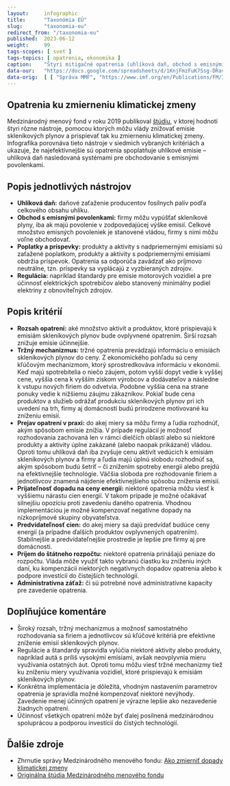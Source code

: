 ```yaml
---
layout:     infographic
title:      "Taxonómia EÚ"
slug:       "taxonomia-eu"
redirect_from: "/taxonomia-eu"
published:  2023-06-12
weight:     99
tags-scopes: [ svet ]
tags-topics: [ opatrenia, ekonomika ]
caption:    "Štyri mitigačné opatrenia (uhlíková daň, obchod s emisnými povolenkami, poplatky a príspevky, regulácia) sú porovnávané na základe siedmich kritérií. Správa Medzinárodného menového fondu ukazuje, že najúčinnejší opatreniami sú uhlíková daň a emisné povolenky."
data-our:   "https://docs.google.com/spreadsheets/d/1KnjFmzFuK7Ssg-DRavuMJ2l9C7YU1uP6hQkScCyCRZE/edit?usp=sharing"
data-orig:  [ [ "Správa MMF", "https://www.imf.org/en/Publications/FM/Issues/2019/09/12/fiscal-monitor-october-2019" ] ]
---
```


## Opatrenia ku zmierneniu klimatickej zmeny

Medzinárodný menový fond v roku 2019 publikoval [štúdiu](https://www.imf.org/en/Publications/FM/Issues/2019/09/12/fiscal-monitor-october-2019), v ktorej hodnotí štyri rôzne nástroje, pomocou ktorých môžu vlády znižovať emisie skleníkových plynov a prispievať tak ku zmierneniu klimatickej zmeny. Infografika porovnáva tieto nástroje v siedmich vybraných kritériách a ukazuje, že najefektívnejšie sú opatrenia spoplatňuje uhlíkové emisie – uhlíková daň nasledovaná systémami pre obchodovanie s emisnými povolenkami.

## Popis jednotlivých nástrojov

* **Uhlíková daň:** daňové zaťaženie producentov fosílnych palív podľa celkového obsahu uhlíku.
* **Obchod s emisnými povolenkami:** firmy môžu vypúšťať skleníkové plyny, iba ak majú povolenie v zodpovedajúcej výške emisií. Celkové množstvo emisných povoleniek je stanovené vládou, firmy s nimi môžu voľne obchodovať.
* **Poplatky a príspevky:** produkty a aktivity s nadpriemernými emisiami sú zaťažené poplatkom, produkty a aktivity s podpriemernými emisiami obdržia príspevok. Opatrenia sa odporúča zavádzať ako príjmovo neutrálne, tzn. príspevky sa vyplácajú z vyzbieraných zdrojov.
* **Regulácia:** napríklad štandardy pre emisie motorových vozidiel a pre účinnosť elektrických spotrebičov alebo stanovený minimálny podiel elektriny z obnoviteľných zdrojov.

## Popis kritérií

* **Rozsah opatrení:** aké množstvo aktivít a produktov, ktoré prispievajú k emisiám skleníkových plynov bude ovplyvnené opatrením. Širší rozsah znižuje emisie účinnejšie.
* **Tržný mechanizmus:** tržné opatrenia prevádzajú informáciu o emisiách skleníkových plynov do ceny. Z ekonomického pohľadu sú ceny kľúčovým mechanizmom, ktorý sprostredkováva informáciu v ekonómii. Keď majú spotrebitelia o niečo záujem, potom vyšší dopyt vedie k vyššej cene, vyššia cena k vyšším ziskom výrobcov a dodávateľov a následne k vstupu nových firiem do odvetvia. Podobne vyššia cena na strane ponuky vedie k nižšiemu záujmu zákazníkov. Pokiaľ bude cena produktov a služieb odrážať produkciu skleníkových plynov pri ich uvedení na trh, firmy aj domácnosti budú prirodzene motivované ku zníženiu emisií.
* **Prejav opatrení v praxi:** do akej miery sa môžu firmy a ľudia rozhodnúť, akým spôsobom emisie znížia. V prípade regulácií je možnosť rozhodovania zachovaná len v rámci dielčích oblastí alebo sú niektoré produkty a aktivity úplne zakázané (alebo naopak prikázané) vládou. Oproti tomu uhlíková daň iba zvyšuje cenu aktivít vedúcich k emisiám skleníkových plynov a firmy a ľudia majú úplnú slobodu rozhodnúť sa, akým spôsobom budú šetriť – či znížením spotreby energií alebo prejdú na efektívnejšie technológie. Väčšia sloboda pre rozhodovanie firiem a jednotlivcov znamená nájdenie efektívnejšieho spôsobu zníženia emisií.
* **Prijateľnosť dopadu na ceny energií:** niektoré opatrenia môžu viesť k vyššiemu nárastu cien energií. V takom prípade je možné očakávať silnejšiu opozíciu proti zavedeniu daného opatrenia. Vhodnou implementáciou je možné kompenzovať negatívne dopady na nízkopríjmové skupiny obyvateľstva.
* **Predvídateľnosť cien:** do akej miery sa dajú predvídať budúce ceny energií (a prípadne ďalších produktov ovplyvnených opatrením). Stabilnejšie a predvídateľnejšie prostredie je lepšie pre firmy aj pre domácnosti.
* **Príjem do štátneho rozpočtu:** niektoré opatrenia prinášajú peniaze do rozpočtu. Vláda môže využiť takto vybranú čiastku ku zníženiu iných daní, ku kompenzácii niektorých negatívnych dopadov opatrenia alebo k podpore investícií do čistejších technológií.
* **Administratívna záťaž:** či sú potrebné nové administratívne kapacity pre zavedenie opatrenia.

## Doplňujúce komentáre

* Široký rozsah, tržný mechanizmus a možnosť samostatného rozhodovania sa firiem a jednotlivcov sú kľúčové kritériá pre efektívne zníženie emisií skleníkových plynov.
* Regulácie a štandardy spravidla vylúčia niektoré aktivity alebo produkty, napríklad autá s príliš vysokými emisiami, avšak neovplyvnia mieru využívania ostatných áut. Oproti tomu môžu viesť tržné mechanizmy tiež ku zníženiu miery využívania vozidiel, ktoré prispievajú k emisiám skleníkových plynov.
* Konkrétna implementácia je dôležitá, vhodným nastavením parametrov opatrenia je spravidla možné kompenzovať niektoré nevýhody. Zavedenie menej účinných opatrení je výrazne lepšie ako nezavedenie žiadnych opatrení.
* Účinnosť všetkých opatrení môže byť ďalej posilnená medzinárodnou spoluprácou a podporou investícií do čistých technológií.

## Ďalšie zdroje

* Zhrnutie správy Medzinárodného menového fondu: [Ako zmierniť dopady klimatickej zmeny](/studie/2019-mitigacne-opatrenia-mmf)
* [Originálna štúdia Medzinárodného menového fondu](https://www.imf.org/en/Publications/FM/Issues/2019/09/12/fiscal-monitor-october-2019)
